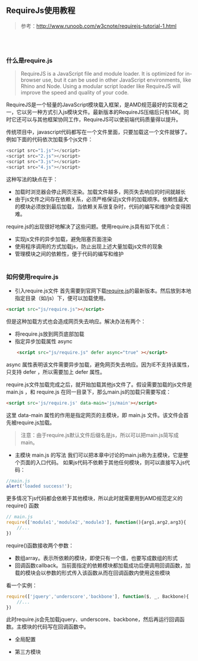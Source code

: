 
## RequireJs使用教程
> 参考：http://www.runoob.com/w3cnote/requirejs-tutorial-1.html

<br/><br/>

### 什么是require.js

> RequireJS is a JavaScript file and module loader. It is optimized for in-browser use, but it can be used in other JavaScript environments, like Rhino and Node. Using a modular script loader like RequireJS will improve the speed and quality of your code.

RequireJS是一个轻量的JavaScript模块载入框架，是AMD规范最好的实现者之一，它以另一种方式引入js模块文件。最新版本的RequireJS压缩后只有14K。同时它还可以与其他框架协同工作，RequireJS可以使前端代码质量得以提升。

传统项目中，javascript代码都写在一个文件里面，只要加载这一个文件就够了。例如下面的代码依次加载多个js文件：
```javascript
<script src="1.js"></script>
<script src="2.js"></script>
<script src="3.js"></script>
<script src="4.js"></script>
```

这种写法的缺点在于：

- 加载时浏览器会停止网页渲染。加载文件越多，网页失去响应的时间就越长
- 由于js文件之间存在依赖关系，必须严格保证js文件的加载顺序。依赖性最大的模块必须放到最后加载，当依赖关系很复杂时，代码的编写和维护会变得困难。

require.js的出现很好地解决了这些问题。使用require.js具有如下优点：

- 实现js文件的异步加载，避免阻塞页面渲染
- 使用程序调用的方式加载js，防止出现上述大量加载js文件的现象
- 管理模块之间的依赖性，便于代码的编写和维护
<br/><br/>

### 如何使用require.js

- 引入require.js文件
首先需要到官网下载[require.js](http://requirejs.org/docs/download.html)的最新版本。然后放到本地指定目录（如/js）下，便可以加载使用。
```html
<script src="js/require.js"></script>
```
但是这种加载方式也会造成网页失去响应。解决办法有两个：

- 将require.js放到网页底部加载
- 指定异步加载属性 async
```html
    <script src="js/require.js" defer async="true" ></script>
```
async 属性表明该文件需要异步加载，避免网页失去响应。因为IE不支持该属性，只支持 defer ，所以需要加上 defer 属性。

require.js文件加载完成之后，就开始加载其他js文件了。假设需要加载的js文件是 main.js ，和 require.js 在同一目录下，那么main.js的加载只需要写成：
```html
<script src='js/require.js' data-main='js/main'></script>
```
这里 data-main 属性的作用是指定网页的主模块，即 main.js 文件。该文件会首先被require.js加载。

> 注意：由于require.js默认文件后缀名是js，所以可以把main.js简写成main。

- 主模块 main.js 的写法
我们可以把本章中讨论的main.js称为主模块，它是整个页面的入口代码。
如果js代码不依赖于其他任何模块，则可以直接写入js代码：
```javascript
//main.js
alert('loaded success!');
```
更多情况下js代码都会依赖于其他模块，所以此时就需要用到AMD规范定义的 require() 函数
```javascript
// main.js
require(['module1','module2','module3'], function(){arg1,arg2,arg3}{
    //...
})
```
require()函数接收两个参数：

- 数组array。表示所依赖的模块，即使只有一个值，也要写成数组的形式
- 回调函数callback。当前面指定的依赖模块都加载成功后便调用回调函数，加载的模块会以参数的形式传入该函数从而在回调函数内使用这些模块

看一个实例：
```javascript
require(['jquery','underscore','backbone'], function($, _, Backbone){
    //...
})
```
此时require.js会先加载jquery、underscore、backbone，然后再运行回调函数。主模块的代码写在回调函数中。




- 全局配置


- 第三方模块



